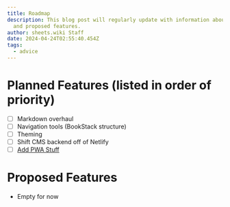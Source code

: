 ```yaml
---
title: Roadmap
description: This blog post will regularly update with information about planned
  and proposed features.
author: sheets.wiki Staff
date: 2024-04-24T02:55:40.454Z
tags:
  - advice
---
```

# Planned Features (listed in order of priority)
- [ ] Markdown overhaul
- [ ] Navigation tools (BookStack structure)
- [ ] Theming
- [ ] Shift CMS backend off of Netlify
- [ ] [Add PWA Stuff](https://web.dev/articles/pwa-checklist?utm_source=lighthouse&utm_medium=node)

# Proposed Features
- Empty for now